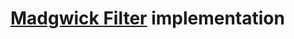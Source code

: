 # [Madgwick Filter](https://courses.cs.washington.edu/courses/cse474/17wi/labs/l4/madgwick_internal_report.pdf) implementation 
